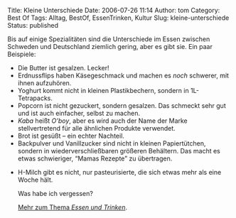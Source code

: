 Title: Kleine Unterschiede
Date: 2006-07-26 11:14
Author: tom
Category: Best Of
Tags: Alltag, BestOf, EssenTrinken, Kultur
Slug: kleine-unterschiede
Status: published

Bis auf einige Spezialitäten sind die Unterschiede im Essen zwischen
Schweden und Deutschland ziemlich gering, aber es gibt sie. Ein paar
Beispiele:

-   Die Butter ist gesalzen. Lecker!
-   Erdnussflips haben Käsegeschmack und machen es *noch* schwerer, mit
    ihnen aufzuhören.
-   Yoghurt kommt nicht in kleinen Plastikbechern, sondern in
    1L-Tetrapacks.
-   Popcorn ist nicht gezuckert, sondern gesalzen. Das schmeckt sehr gut
    und ist auch einfacher, selbst zu machen.
-   *Kaba* heißt *O’boy*, aber es wird auch der Name der Marke
    stellvertretend für alle ähnlichen Produkte verwendet.
-   Brot ist gesüßt – ein echter Nachteil.
-   Backpulver und Vanillzucker sind nicht in kleinen Papiertütchen,
    sondern in wiederverschließbaren größeren Behältern. Das macht es
    etwas schwieriger, “Mamas Rezepte” zu übertragen.

<ul>
<li>
H-Milch gibt es nicht, nur pasteurisierte, die sich etwas mehr als eine
Woche hält.

</p>
Was habe ich vergessen?

[Mehr zum Thema *Essen und
Trinken*](http://www.fiket.de/tag/essentrinken).

